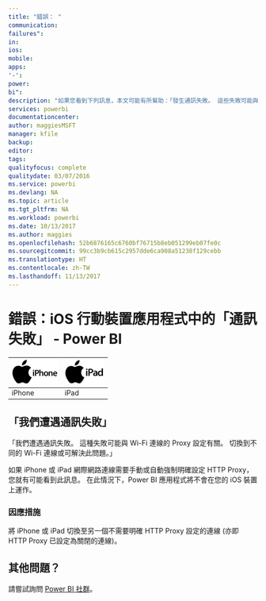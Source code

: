 ```yaml
---
title: "錯誤： "
communication: 
failures": 
in: 
ios: 
mobile: 
apps: 
'-': 
power: 
bi": 
description: "如果您看到下列訊息，本文可能有所幫助：「發生通訊失敗。 這些失敗可能與您 Wi-Fi 連線的 Proxy 設定相關。」"
services: powerbi
documentationcenter: 
author: maggiesMSFT
manager: kfile
backup: 
editor: 
tags: 
qualityfocus: complete
qualitydate: 03/07/2016
ms.service: powerbi
ms.devlang: NA
ms.topic: article
ms.tgt_pltfrm: NA
ms.workload: powerbi
ms.date: 10/13/2017
ms.author: maggies
ms.openlocfilehash: 52b6876165c6760bf76715b8eb051299eb07fe0c
ms.sourcegitcommit: 99cc3b9cb615c2957dde6ca908a51238f129cebb
ms.translationtype: HT
ms.contentlocale: zh-TW
ms.lasthandoff: 11/13/2017
---
```

# <a name="error-communication-failures-in-ios-mobile-apps---power-bi"></a>錯誤：iOS 行動裝置應用程式中的「通訊失敗」 - Power BI
| ![iPhone](media/mobile-known-issues-with-the-iphone-app/iphone-logo-50-px.png) | ![iPad](media/mobile-known-issues-with-the-iphone-app/ipad-logo-50-px.png) |
|:--- |:--- |
| iPhone |iPad |

## <a name="we-encountered-communication-failures"></a>「我們遭遇通訊失敗」
「我們遭遇通訊失敗。 這種失敗可能與 Wi-Fi 連線的 Proxy 設定有關。 切換到不同的 Wi-Fi 連線或可解決此問題。」

如果 iPhone 或 iPad 網際網路連線需要手動或自動強制明確設定 HTTP Proxy，您就有可能看到此訊息。 在此情況下，Power BI 應用程式將不會在您的 iOS 裝置上運作。

### <a name="workaround"></a>因應措施
將 iPhone 或 iPad 切換至另一個不需要明確 HTTP Proxy 設定的連線 (亦即 HTTP Proxy 已設定為關閉的連線)。

## <a name="other-issues"></a>其他問題？
請嘗試詢問 [Power BI 社群](http://community.powerbi.com/)。

